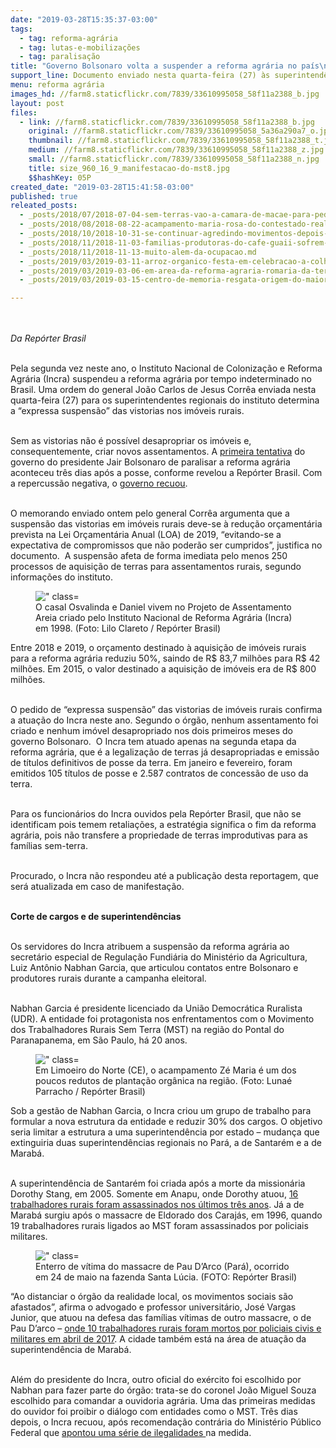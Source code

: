 ```yaml
---
date: "2019-03-28T15:35:37-03:00"
tags:
  - tag: reforma-agrária
  - tag: lutas-e-mobilizações
  - tag: paralisação
title: "Governo Bolsonaro volta a suspender a reforma agrária no país\n"
support_line: Documento enviado nesta quarta-feira (27) às superintendências regionais do Incra afirma que paralisação acontece por conta de redução orçamentária. É a segunda vez no ano que órgão suspende política de criação de novos assentamentos rurais
menu: reforma agrária
images_hd: //farm8.staticflickr.com/7839/33610995058_58f11a2388_b.jpg
layout: post
files:
  - link: //farm8.staticflickr.com/7839/33610995058_58f11a2388_b.jpg
    original: //farm8.staticflickr.com/7839/33610995058_5a36a290a7_o.jpg
    thumbnail: //farm8.staticflickr.com/7839/33610995058_58f11a2388_t.jpg
    medium: //farm8.staticflickr.com/7839/33610995058_58f11a2388_z.jpg
    small: //farm8.staticflickr.com/7839/33610995058_58f11a2388_n.jpg
    title: size_960_16_9_manifestacao-do-mst8.jpg
    $$hashKey: 05P
created_date: "2019-03-28T15:41:58-03:00"
published: true
releated_posts:
  - _posts/2018/07/2018-07-04-sem-terras-vao-a-camara-de-macae-para-pedir-area-do-municipio.md
  - _posts/2018/08/2018-08-22-acampamento-maria-rosa-do-contestado-realiza-1a-feira-da-semente-crioula-no-parana.md
  - _posts/2018/10/2018-10-31-se-continuar-agredindo-movimentos-depois-de-empossado-bolsonaro-cometera-crime.md
  - _posts/2018/11/2018-11-03-familias-produtoras-do-cafe-guaii-sofrem-ameaca-de-despejo.md
  - _posts/2018/11/2018-11-13-muito-alem-da-ocupacao.md
  - _posts/2019/03/2019-03-11-arroz-organico-festa-em-celebracao-a-colheita-sera-em-nova-santa-rita.md
  - _posts/2019/03/2019-03-06-em-area-da-reforma-agraria-romaria-da-terra-evidencia-a-alimentacao-saudavel.md
  - _posts/2019/03/2019-03-15-centro-de-memoria-resgata-origem-do-maior-complexo-da-reforma-agraria-da-america-latina.md

---
```

<p><br />
<br />
<em>Da Rep&oacute;rter Brasil&nbsp;</em></p>

<p><br />
Pela segunda vez neste ano, o Instituto Nacional de Coloniza&ccedil;&atilde;o e Reforma Agr&aacute;ria (Incra) suspendeu a reforma agr&aacute;ria por tempo indeterminado no Brasil. Uma ordem do general Jo&atilde;o Carlos de Jesus Corr&ecirc;a enviada nesta quarta-feira (27) para os superintendentes regionais do instituto determina a &ldquo;expressa suspens&atilde;o&rdquo; das vistorias nos im&oacute;veis rurais.&nbsp;</p>

<p><br />
Sem as vistorias n&atilde;o &eacute; poss&iacute;vel desapropriar os im&oacute;veis e, consequentemente, criar novos assentamentos. A&nbsp;<a href="https://reporterbrasil.org.br/2019/01/governo-bolsonaro-suspende-reforma-agraria-por-tempo-indeterminado/" target="_parent">primeira tentativa</a>&nbsp;do governo do presidente Jair Bolsonaro de paralisar a reforma agr&aacute;ria aconteceu tr&ecirc;s dias ap&oacute;s a posse, conforme revelou a&nbsp;Rep&oacute;rter Brasil. Com a repercuss&atilde;o negativa, o&nbsp;<a href="https://reporterbrasil.org.br/2019/01/governo-bolsonaro-volta-atras-e-cancela-suspensao-da-reforma-agraria/" target="_parent">governo recuou</a>. &nbsp;</p>

<p><br />
O memorando enviado ontem pelo general Corr&ecirc;a argumenta que a suspens&atilde;o das vistorias em im&oacute;veis rurais deve-se &agrave; redu&ccedil;&atilde;o or&ccedil;ament&aacute;ria prevista na Lei Or&ccedil;ament&aacute;ria Anual (LOA) de 2019, &ldquo;evitando-se a expectativa de compromissos que n&atilde;o poder&atilde;o ser cumpridos&rdquo;, justifica no documento. &nbsp;A suspens&atilde;o afeta de forma imediata pelo menos 250 processos de aquisi&ccedil;&atilde;o de terras para assentamentos rurais, segundo informa&ccedil;&otilde;es do instituto.</p>

<div>
<figure><img alt="&quot; class=" class="wp-image-38942" sizes="(max-width: 800px) 100vw, 800px" src="https://reporterbrasil.org.br/wp-content/uploads/2019/03/EFoto-2.jpg.webp" srcset="https://reporterbrasil.org.br/wp-content/uploads/2019/03/EFoto-2.jpg.webp 800w, https://reporterbrasil.org.br/wp-content/uploads/2019/03/EFoto-2-150x84.jpg.webp 150w, https://reporterbrasil.org.br/wp-content/uploads/2019/03/EFoto-2-300x169.jpg 300w, https://reporterbrasil.org.br/wp-content/uploads/2019/03/EFoto-2-640x360.jpg 640w" style="box-sizing: border-box; margin: 0px auto; padding: 0px; border: 0px; outline: 0px; background: 0px 0px; vertical-align: baseline; text-size-adjust: 100%; max-width: 100%; height: auto;" />
<figcaption>O casal Osvalinda e Daniel vivem no Projeto de Assentamento Areia criado pelo Instituto Nacional de Reforma Agr&aacute;ria (Incra) em 1998. (Foto: Lilo Clareto / Rep&oacute;rter Brasil)</figcaption>
</figure>
</div>

<p>Entre 2018 e 2019, o or&ccedil;amento destinado &agrave; aquisi&ccedil;&atilde;o de im&oacute;veis rurais para a reforma agr&aacute;ria reduziu 50%, saindo de R$ 83,7 milh&otilde;es para R$ 42 milh&otilde;es. Em 2015, o valor destinado a aquisi&ccedil;&atilde;o de im&oacute;veis era de R$ 800 milh&otilde;es.</p>

<p><br />
O pedido de &ldquo;expressa suspens&atilde;o&rdquo; das vistorias de im&oacute;veis rurais confirma a atua&ccedil;&atilde;o do Incra neste ano. Segundo o &oacute;rg&atilde;o, nenhum assentamento foi criado e nenhum im&oacute;vel desapropriado nos dois primeiros meses do governo Bolsonaro. &nbsp;O Incra tem atuado apenas na segunda etapa da reforma agr&aacute;ria, que &eacute; a legaliza&ccedil;&atilde;o de terras j&aacute; desapropriadas e emiss&atilde;o de t&iacute;tulos definitivos de posse da terra. Em janeiro e fevereiro, foram emitidos 105 t&iacute;tulos de posse e 2.587 contratos de concess&atilde;o de uso da terra. &nbsp;</p>

<p><br />
Para os funcion&aacute;rios do Incra ouvidos pela&nbsp;Rep&oacute;rter Brasil, que n&atilde;o se identificam pois temem retalia&ccedil;&otilde;es, a estrat&eacute;gia significa o fim da reforma agr&aacute;ria, pois n&atilde;o transfere a propriedade de terras improdutivas para as fam&iacute;lias sem-terra.&nbsp;</p>

<p><br />
Procurado, o Incra n&atilde;o respondeu at&eacute; a publica&ccedil;&atilde;o desta reportagem, que ser&aacute; atualizada em caso de manifesta&ccedil;&atilde;o.</p>

<p><br />
<strong>Corte de cargos e de superintend&ecirc;ncias</strong></p>

<p><br />
Os servidores do Incra atribuem a suspens&atilde;o da reforma agr&aacute;ria ao secret&aacute;rio especial de Regula&ccedil;&atilde;o Fundi&aacute;ria do Minist&eacute;rio da Agricultura, Luiz Ant&ocirc;nio Nabhan Garcia, que articulou contatos entre Bolsonaro e produtores rurais durante a campanha eleitoral. &nbsp;</p>

<p><br />
Nabhan Garcia &eacute; presidente licenciado da Uni&atilde;o Democr&aacute;tica Ruralista (UDR). A entidade foi protagonista nos enfrentamentos com o Movimento dos Trabalhadores Rurais Sem Terra (MST) na regi&atilde;o do Pontal do Paranapanema, em S&atilde;o Paulo, h&aacute; 20 anos. &nbsp;</p>

<div>
<figure><img alt="&quot; class=" class="wp-image-38941" sizes="(max-width: 800px) 100vw, 800px" src="https://reporterbrasil.org.br/wp-content/uploads/2019/03/EFoto-1.jpg.webp" srcset="https://reporterbrasil.org.br/wp-content/uploads/2019/03/EFoto-1.jpg.webp 800w, https://reporterbrasil.org.br/wp-content/uploads/2019/03/EFoto-1-150x84.jpg.webp 150w, https://reporterbrasil.org.br/wp-content/uploads/2019/03/EFoto-1-300x169.jpg.webp 300w, https://reporterbrasil.org.br/wp-content/uploads/2019/03/EFoto-1-640x360.jpg.webp 640w" style="box-sizing: border-box; margin: 0px auto; padding: 0px; border: 0px; outline: 0px; background: 0px 0px; vertical-align: baseline; text-size-adjust: 100%; max-width: 100%; height: auto;" />
<figcaption>Em Limoeiro do Norte (CE), o acampamento Z&eacute; Maria &eacute; um dos poucos redutos de planta&ccedil;&atilde;o org&acirc;nica na regi&atilde;o. (Foto: Luna&eacute; Parracho / Rep&oacute;rter Brasil)</figcaption>
</figure>
</div>

<p>Sob a gest&atilde;o de Nabhan Garcia, o Incra criou um grupo de trabalho para formular a nova estrutura da entidade e reduzir 30% dos cargos. O objetivo seria limitar a estrutura a uma superintend&ecirc;ncia por estado &ndash; mudan&ccedil;a que extinguiria duas superintend&ecirc;ncias regionais no Par&aacute;, a de Santar&eacute;m e a de Marab&aacute;.&nbsp;</p>

<p><br />
A superintend&ecirc;ncia de Santar&eacute;m foi criada ap&oacute;s a morte da mission&aacute;ria Dorothy Stang, em 2005. Somente em Anapu, onde Dorothy atuou,&nbsp;<a href="https://reporterbrasil.org.br/bolsonaristas-contra-sucessor-dorothy-stang/" target="_parent">16 trabalhadores rurais foram assassinados nos &uacute;ltimos tr&ecirc;s anos</a>. J&aacute; a de Marab&aacute; surgiu ap&oacute;s o massacre de Eldorado dos Caraj&aacute;s, em 1996, quando 19 trabalhadores rurais ligados ao MST foram assassinados por policiais militares.&nbsp;</p>

<div>
<figure><img alt="&quot; class=" class="wp-image-38944" sizes="(max-width: 800px) 100vw, 800px" src="https://reporterbrasil.org.br/wp-content/uploads/2019/03/EFoto-4.jpg.webp" srcset="https://reporterbrasil.org.br/wp-content/uploads/2019/03/EFoto-4.jpg.webp 800w, https://reporterbrasil.org.br/wp-content/uploads/2019/03/EFoto-4-150x84.jpg.webp 150w, https://reporterbrasil.org.br/wp-content/uploads/2019/03/EFoto-4-300x169.jpg.webp 300w, https://reporterbrasil.org.br/wp-content/uploads/2019/03/EFoto-4-640x360.jpg.webp 640w" style="box-sizing: border-box; margin: 0px auto; padding: 0px; border: 0px; outline: 0px; background: 0px 0px; vertical-align: baseline; text-size-adjust: 100%; max-width: 100%; height: auto;" />
<figcaption>Enterro de v&iacute;tima do massacre de Pau D&rsquo;Arco (Par&aacute;), ocorrido em 24 de maio na fazenda Santa L&uacute;cia. (FOTO: Rep&oacute;rter Brasil)</figcaption>
</figure>
</div>

<p>&ldquo;Ao distanciar o &oacute;rg&atilde;o da realidade local, os movimentos sociais s&atilde;o afastados&rdquo;, afirma o advogado e professor universit&aacute;rio, Jos&eacute; Vargas Junior, que atuou na defesa das fam&iacute;lias v&iacute;timas de outro massacre, o de Pau D&rsquo;arco &ndash;&nbsp;<a href="https://reporterbrasil.org.br/2018/05/quem-a-policia-vai-matar-agora-pergunta-filho-de-sem-terra-morto-em-chacina-de-pau-darco/" target="_parent">onde 10 trabalhadores rurais foram mortos por policiais civis e militares em abril de 2017</a>. A cidade tamb&eacute;m est&aacute; na &aacute;rea de atua&ccedil;&atilde;o da superintend&ecirc;ncia de Marab&aacute;.&nbsp;</p>

<p><br />
Al&eacute;m do presidente do Incra, outro oficial do ex&eacute;rcito foi escolhido por Nabhan para fazer parte do &oacute;rg&atilde;o: trata-se do coronel Jo&atilde;o Miguel Souza escolhido para comandar a ouvidoria agr&aacute;ria. Uma das primeiras medidas do ouvidor foi proibir o di&aacute;logo com entidades como o MST. Tr&ecirc;s dias depois, o Incra recuou, ap&oacute;s recomenda&ccedil;&atilde;o contr&aacute;ria do Minist&eacute;rio P&uacute;blico Federal que&nbsp;<a href="http://pfdc.pgr.mpf.mp.br/atuacao-e-conteudos-de-apoio/recomendacoes/recomendacao-1-2019-pfdc-mpf" target="_parent">apontou uma s&eacute;rie de ilegalidades&nbsp;</a>na medida.</p>

